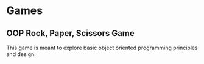 # Games

## OOP Rock, Paper, Scissors Game

This game is meant to explore basic object oriented programming principles and
design.  

